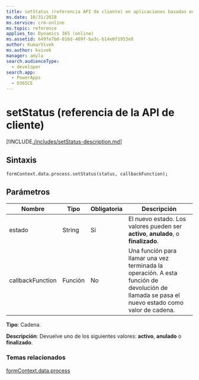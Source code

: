 ```yaml
---
title: setStatus (referencia API de cliente) en aplicaciones basadas en modelo| MicrosoftDocs
ms.date: 10/31/2018
ms.service: crm-online
ms.topic: reference
applies_to: Dynamics 365 (online)
ms.assetid: 649fe7b0-016d-409f-ba3c-b14e0f1953e0
author: KumarVivek
ms.author: kvivek
manager: amyla
search.audienceType:
  - developer
search.app:
  - PowerApps
  - D365CE
---
```

# <a name="setstatus-client-api-reference"></a>setStatus (referencia de la API de cliente)



[!INCLUDE[./includes/setStatus-description.md](./includes/setStatus-description.md)]

## <a name="syntax"></a>Sintaxis

`formContext.data.process.setStatus(status, callbackFunction);`

## <a name="parameters"></a>Parámetros

|Nombre|Tipo|Obligatoria|Descripción|
|--|--|--|--|
|estado|String|Sí|El nuevo estado. Los valores pueden ser **activo**, **anulado**, o **finalizado**.|
|callbackFunction|Función|No|Una función para llamar una vez terminada la operación. A esta función de devolución de llamada se pasa el nuevo estado como valor de cadena.|

**Tipo**: Cadena. 

**Descripción**: Devuelve uno de los siguientes valores: **activo**, **anulado** o **finalizado**.

### <a name="related-topics"></a>Temas relacionados

[formContext.data.process](../../formContext-data-process.md)
 


